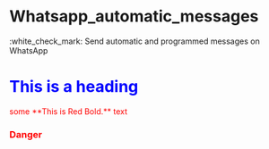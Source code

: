 <h1 style="text-color:green;"> Whatsapp_automatic_messages </h1>
 :white_check_mark: Send automatic and programmed messages on WhatsApp
 <h1 style="color:blue;">This is a heading</h1>
<span style="color:red">some **This is Red Bold.** text</span>
<h3 style="color:#ff0000">Danger</h3>
